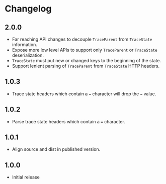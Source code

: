 # Changelog

## 2.0.0
 - Far reaching API changes to decouple `TraceParent` from `TraceState` information.
 - Expose more low level APIs to support only `TraceParent` or `TraceState` deserialization.
 - `TraceState` must put new or changed keys to the beginning of the state.
 - Support lenient parsing of `TraceParent` from `TraceState` HTTP headers.

## 1.0.3
 - Trace state headers which contain a `=` character will drop the `=` value.

## 1.0.2
 - Parse trace state headers which contain a `=` character.

## 1.0.1
 - Align source and dist in published version.

## 1.0.0

 - Initial release
